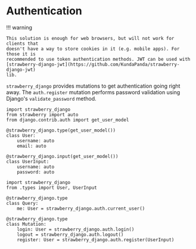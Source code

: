 # Authentication

!!! warning

    This solution is enough for web browsers, but will not work for clients that
    doesn't have a way to store cookies in it (e.g. mobile apps). For those it is
    recommended to use token authentication methods. JWT can be used with
    [strawberry-django-jwt](https://github.com/KundaPanda/strawberry-django-jwt)
    lib.

`strawberry_django` provides mutations to get authentication going right away.
The `auth.register` mutation performs password validation using Django's `validate_password` method.

```{.python title=types.py}
import strawberry_django
from strawberry import auto
from django.contrib.auth import get_user_model

@strawberry_django.type(get_user_model())
class User:
    username: auto
    email: auto

@strawberry_django.input(get_user_model())
class UserInput:
    username: auto
    password: auto
```

```{.python title=schema.py}
import strawberry_django
from .types import User, UserInput

@strawberry_django.type
class Query:
    me: User = strawberry_django.auth.current_user()

@strawberry_django.type
class Mutation:
    login: User = strawberry_django.auth.login()
    logout = strawberry_django.auth.logout()
    register: User = strawberry_django.auth.register(UserInput)
```
